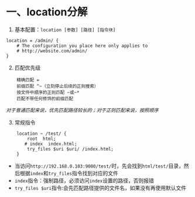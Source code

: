 # 一、location分解

1. 基本配置：`location [参数] [路径] [指令块]`
```
location = /admin/ {
    # The configuration you place here only applies to
    # http://website.com/admin/
}
```
2. 匹配优先级
```
    精确匹配 =
    前缀匹配 ^~（立刻停止后续的正则搜索）
    按文件中顺序的正则匹配 ~或~*
    匹配不带任何修饰的前缀匹配
```
*<font size=2>对于普通匹配来说，优先匹配路径较长的；对于正则匹配来说，按照顺序</font>*

3. 常规指令
```
    location ~ /test/ {
	    root  html;
	   # index  index.html;
	    try_files $uri $uri/ /index.html;
	}
```
- 当访问`http://192.168.0.103:9000/test/`时，先会找到`html/test/`目录，然后根据`index`和`try_files`指令找到对应的文件
- `index`指令：强制路径，必须访问`index`设置的路径，否则报错
- `try_files $uri`指令:会先匹配路径提供的文件名，如果没有再使用默认文件

